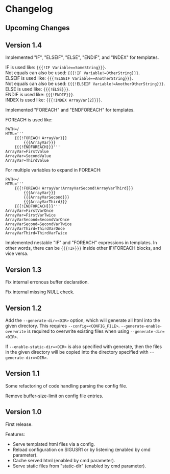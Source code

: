 # Changelog

## Upcoming Changes

## Version 1.4

Implemented "IF", "ELSEIF", "ELSE", "ENDIF", and "INDEX" for templates.

IF is used like: `{{{!IF Variable==SomeString}}}`.  
Not equals can also be used: `{{{!IF Variable!=OtherString}}}`.  
ELSEIF is used like: `{{{!ELSEIF Variable==AnotherString}}}`.  
Not equals can also be used: `{{{!ELSEIF Variable!=AnotherOtherString}}}`.  
ELSE is used like: `{{{!ELSE}}}`.  
ENDIF is used like: `{{{!ENDIF}}}`.  
INDEX is used like: `{{{!INDEX ArrayVar[2]}}}`.

Implemented "FOREACH" and "ENDFOREACH" for templates.

FOREACH is used like:

    PATH=/
    HTML='''
        {{{!FOREACH ArrayVar}}}
            {{{ArrayVar}}}
        {{{!ENDFOREACH}}}'''
    ArrayVar=FirstValue
    ArrayVar=SecondValue
    ArrayVar=ThirdValue

For multiple variables to expand in FOREACH:

    PATH=/
    HTML='''
        {{{!FOREACH ArrayVar!ArrayVarSecond!ArrayVarThird}}}
            {{{ArrayVar}}}
            {{{ArrayVarSecond}}}
            {{{ArrayVarThird}}}
        {{{!ENDFOREACH}}}'''
    ArrayVar=FirstVarOnce
    ArrayVar=FirstVarTwice
    ArrayVarSecond=SecondVarOnce
    ArrayVarSecond=SecondVarTwice
    ArrayVarThird=ThirdVarOnce
    ArrayVarThird=ThirdVarTwice

Implemented nestable "IF" and "FOREACH" expressions in templates. In other
words, there can be `{{{!IF}}}` inside other IF/FOREACH blocks, and vice versa.

## Version 1.3

Fix internal erronous buffer declaration.

Fix internal missing NULL check.

## Version 1.2

Add the `--generate-dir=<DIR>` option, which will generate all html into the
given directory. This requires `--config=<CONFIG_FILE>`.
`--generate-enable-overwrite` is required to overwrite existing files when using
`--generate-dir=<DIR>`.

If `--enable-static-dir=<DIR>` is also specified with generate, then the files
in the given directory will be copied into the directory specified with
`--generate-dir=<DIR>`.

## Version 1.1

Some refactoring of code handling parsing the config file.

Remove buffer-size-limit on config file entries.

## Version 1.0

First release.

Features:

  - Serve templated html files via a config.
  - Reload configuration on SIGUSR1 or by listening (enabled by cmd parameter).
  - Cache served html (enabled by cmd parameter).
  - Serve static files from "static-dir" (enabled by cmd parameter).
